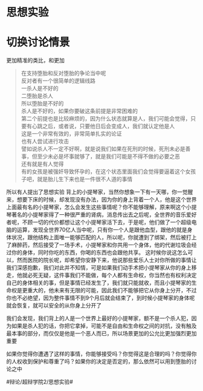 # 思想实验
# 切换讨论情景
更加精准的类比，和更加
> 在支持堕胎和反对堕胎的争论当中呢  
> 反对者有一个很简单的逻辑线路  
> 一杀人是不好的  
> 二堕胎是杀人  
> 所以堕胎是不好的  
> 杀人是不好的，如果你要破这条前提是非常困难的  
> 第二个前提也是比较麻烦的，因为什么状态就算是人，我们可能会觉得，只要有心跳之后，或者说，只要他日后会变成人，我们就认定他是人  
> 这是一个非常有效的，非常简单扎实的论证  
> 也有人尝试进行攻击  
> 譬如说杀人不一定不好啊，就是说我们如果在死刑的时候，死刑未必是善事，但至少未必是坏事就够了，就是我们可能是不得不做的必要之恶  
> 还有就是有人觉得  
> 有的女孩是被强奸导致怀孕的，在这个状态里面我们会觉得要逼着这个女孩子吧，就是胎儿生下来也是一件很不人道的事情  

所以有人提出了思想实验
背上的小提琴家，当然你想象一下有一天哪，你一觉醒来，想要下床的时候，却发现没有办法，因为你的身上背着一个人，他是这个世界上面最有名的小提琴家，怎么会发生这些事情呢？你不能够理解，原来啊这个小提琴著名的小提琴家得了一种很严重的肾病，消息传出去之后呢，全世界的音乐爱好者呢，不顾一切的代价都想让这个小提琴家活下去，于是呢，他们做了一个超级电脑的运算，发现全世界70亿人当中呢，只有你一个人是跟他血型，跟他的就是身体状况，跟他结构上面唯一能够匹配的人，所以呢，你就遭到了绑架，然后被打上了麻醉药，然后接受了一场手术，小提琴家和你共用一个身体，他的代谢垃圾会经过你的身体，同时你吃的东西，你喝的东西也会跟他共享。
这时候你说这怎么可以，然而医院的院长呢，却希望你安静下来，他说那些爱乐人士对你所做的事情让我们深感抱歉，我们对此并不知情，可是如果我们动手术把小提琴家从你的身上移走，他就必死无疑，这件事我们不能做，每个人都有生命权，你当然也有权利决定自己的身体相关的事，但是事情已经发生了，我们就只能就收，而且小提琴家的生命权是更重大的，他未来有无限的可能，因此我们不能够把它从你身上分开，不过你也不必绝望，因为整件事情不到9个月后就会结束了，到时候小提琴家的身体呢就会恢复，就可以安全的从你身上分开了

我们会发现，我们背上的人是一个世界上最好的小提琴家，额不是一个杀人犯，因为如果是杀人犯的话，你把它拿掉，可能不是自由和生命权之间的对抗，没有触及最本事的部分，而仅仅是他是一个恶人而已，所以场景更加的公允比更加强烈更加重要

如果你觉得你遭遇了这样的事情，你能够接受吗？你觉得这是合理的吗？你觉得你的人权收到保护和尊重了吗？如果你的决定是否定的，那么依然可以用到堕胎的讨论之中


















#辩论/超辩学院2/思想实验#